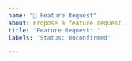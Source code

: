 ```yaml
---
name: "📃 Feature Request"
about: Propose a feature request.
title: 'Feature Request: '
labels: 'Status: Unconfirmed'

---
```


<!--
  Please check other issues to make sure the feature
  hasn't already been suggested. Please 👍 an open issue
  to show your support for it.

  If it does not exist, please provide a clear and concise
  description of what your feature request is. Provide user
  stories to ensure the intention of the feature is clear.
-->

